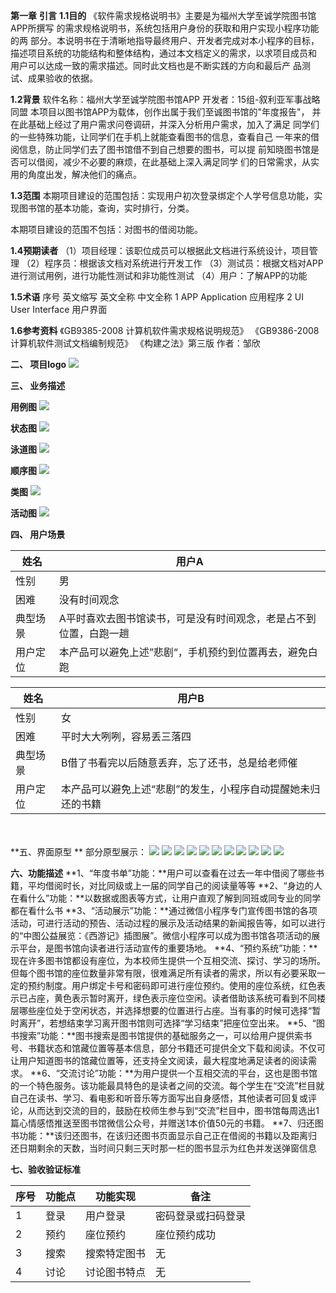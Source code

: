 **第一章** **引言**
**1.1目的**
《软件需求规格说明书》主要是为福州大学至诚学院图书馆APP所撰写
的需求规格说明书，系统包括用户身份的获取和用户实现小程序功能的两
部分。本说明书在于清晰地指导最终用户、开发者完成对本小程序的目标，
描述项目系统的功能结构和整体结构，通过本文档定义的需求，以求项目成员和
用户可以达成一致的需求描述。同时此文档也是不断实践的方向和最后产
品测试、成果验收的依据。

**1.2背景**
软件名称：福州大学至诚学院图书馆APP
开发者：15组-叙利亚军事战略同盟
本项目以图书馆APP为载体，创作出属于我们至诚图书馆的"年度报告"，
并在此基础上经过了用户需求问卷调研，并深入分析用户需求，加入了满足
同学们的一些特殊功能，让同学们在手机上就能查看图书的信息，查看自己
一年来的借阅信息，防止同学们去了图书馆借不到自己想要的图书，可以提
前知晓图书馆是否可以借阅，减少不必要的麻烦，在此基础上深入满足同学
们的日常需求，从实用的角度出发，解决他们的痛点。

**1.3范围**
本期项目建设的范围包括：实现用户初次登录绑定个人学号信息功能，实
现图书馆的基本功能，查询，实时排行，分类。

本期项目建设的范围不包括：对图书的借阅功能。

**1.4预期读者**
（1）项目经理：该职位成员可以根据此文档进行系统设计，项目管理
（2）程序员：根据该文档对系统进行开发工作
（3）测试员：根据文档对APP进行测试用例，进行功能性测试和非功能性测试
（4）用户：了解APP的功能

**1.5术语**
序号	英文缩写	英文全称	中文全称
1	APP	Application	应用程序
2	UI	User Interface	用户界面

**1.6参考资料**
《GB9385-2008 计算机软件需求规格说明规范》
《GB9386-2008 计算机软件测试文档编制规范》
《构建之法》第三版 作者：邹欣

**二、 项目logo**
![](https://img2020.cnblogs.com/blog/2339954/202104/2339954-20210418220658574-1186010733.png)

**三、 业务描述**

**用例图**
![](https://img2020.cnblogs.com/blog/2339954/202104/2339954-20210418221318746-732681596.png)

**状态图**
![](https://img2020.cnblogs.com/blog/2339954/202104/2339954-20210418221355712-1455743216.png)

**泳道图**
![](https://img2020.cnblogs.com/blog/2339954/202104/2339954-20210418221422211-287836052.png)

**顺序图**
![](https://img2020.cnblogs.com/blog/2339954/202104/2339954-20210418221720944-1576469612.png)

**类图**
![](https://img2020.cnblogs.com/blog/2339954/202104/2339954-20210418221752117-568189447.png)

**活动图**
![](https://img2020.cnblogs.com/blog/2339954/202104/2339954-20210418221824391-1756608768.png)

**四、 用户场景**

| 姓名     | 用户A                                                        |
| -------- | ------------------------------------------------------------ |
| 性别     | 男                                                           |
| 困难     | 没有时间观念                                                 |
| 典型场景 | A平时喜欢去图书馆读书，可是没有时间观念，老是占不到位置，白跑一趟 |
| 用户定位 | 本产品可以避免上述”悲剧“，手机预约到位置再去，避免白跑       |


| 姓名     | 用户B                                                        |
| -------- | ------------------------------------------------------------ |
| 性别     | 女                                                           |
| 困难     | 平时大大咧咧，容易丢三落四                                   |
| 典型场景 | B借了书看完以后随意丢弃，忘了还书，总是给老师催              |
| 用户定位 | 本产品可以避免上述“悲剧”的发生，小程序自动提醒她未归还的书籍 |


​	
​	
**五、界面原型	**
部分原型展示：
![](https://img2020.cnblogs.com/blog/2339954/202104/2339954-20210418223731452-621213099.png)
![](https://img2020.cnblogs.com/blog/2339954/202104/2339954-20210418223746891-113200290.png)
![](https://img2020.cnblogs.com/blog/2339954/202104/2339954-20210418223754572-1692423538.png)
![](https://img2020.cnblogs.com/blog/2339954/202104/2339954-20210418223802252-337525514.png)
![](https://img2020.cnblogs.com/blog/2339954/202104/2339954-20210418223810513-828866632.png)
![](https://img2020.cnblogs.com/blog/2339954/202104/2339954-20210418223815764-2111076491.png)
![](https://img2020.cnblogs.com/blog/2339954/202104/2339954-20210418223821021-519416697.png)
![](https://img2020.cnblogs.com/blog/2339954/202104/2339954-20210418223828259-744697694.png)
![](https://img2020.cnblogs.com/blog/2339954/202104/2339954-20210418223838494-2077510939.png)
![](https://img2020.cnblogs.com/blog/2339954/202104/2339954-20210418223848927-1147491730.png)
![](https://img2020.cnblogs.com/blog/2339954/202104/2339954-20210418223855850-175438400.png)

**六、功能描述**
**1、“年度书单”功能：**用户可以查看在过去一年中借阅了哪些书籍，平均借阅时长，对比同级或上一届的同学自己的阅读量等等
**2、“身边的人在看什么”功能：**以数据或图表等方式，让用户直观了解到同班或同专业的同学都在看什么书
**3、“活动展示”功能：**通过微信小程序专门宣传图书馆的各项活动，可进行活动的预告、活动过程的展示及活动结果的新闻报告等，如可以进行的“中图公益展览：《西游记》插图展”。微信小程序可以成为图书馆各项活动的展示平台，是图书馆向读者进行活动宣传的重要场地。
**4、“预约系统”功能：**现在许多图书馆都设有座位，为本校师生提供一个互相交流、探讨、学习的场所。但每个图书馆的座位数量非常有限，很难满足所有读者的需求，所以有必要采取一定的预约制度。用户绑定卡号和密码即可进行座位预约。使用的座位系统，红色表示已占座，黄色表示暂时离开，绿色表示座位空闲。读者借助该系统可看到不同楼层哪些座位处于空闲状态，并选择想要的位置进行占座。当有事的时候可选择“暂时离开”，若想结束学习离开图书馆则可选择“学习结束”把座位空出来。
**5、“图书搜索”功能：**图书搜索是图书馆提供的基础服务之一，可以给用户提供索书号、书籍状态和馆藏位置等基本信息，部分书籍还可提供全文下载和阅读。不仅可让用户知道图书的馆藏位置等，还支持全文阅读，最大程度地满足读者的阅读需求。
**6、“交流讨论”功能：**为用户提供一个互相交流的平台，这也是图书馆的一个特色服务。该功能最具特色的是读者之间的交流。每个学生在“交流”栏目就自己在读书、学习、看电影和听音乐等方面写出自身感悟，其他读者可回复或评论，从而达到交流的目的，鼓励在校师生参与到“交流”栏目中，图书馆每周选出1篇心情感悟推送至图书馆微信公众号，并赠送1本价值50元的书籍。
**7、归还图书功能：**该归还图书，在该归还图书页面显示自己正在借阅的书籍以及距离归还日期剩余的天数，当时间只剩三天时那一栏的图书显示为红色并发送弹窗信息

**七、验收验证标准**

| 序号 | 功能点 | 功能实现     | 备注               |
| ---- | ------ | ------------ | ------------------ |
| 1    | 登录   | 用户登录     | 密码登录或扫码登录 |
| 2    | 预约   | 座位预约     | 座位预约成功       |
| 3    | 搜索   | 搜索特定图书 | 无                 |
| 4    | 讨论   | 讨论图书特点 | 无                 |